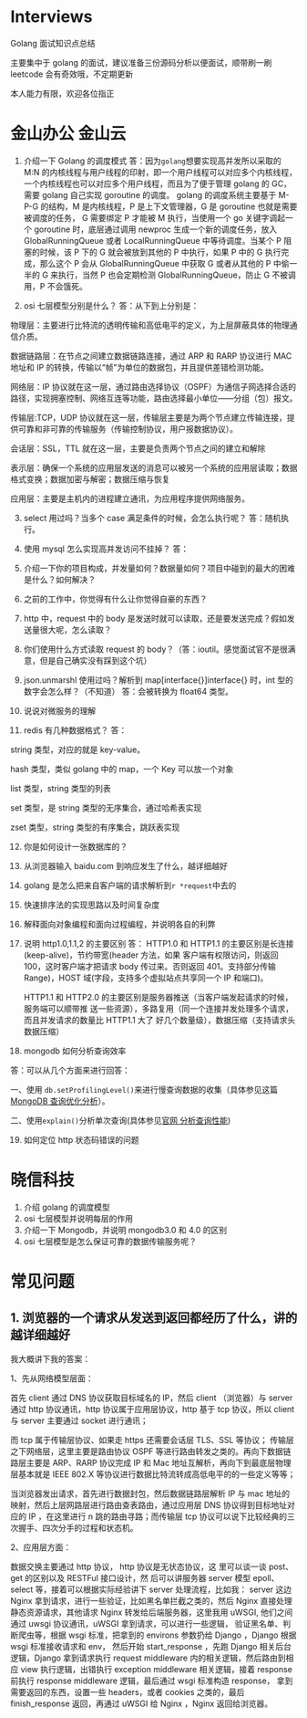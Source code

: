 # Interviews

Golang 面试知识点总结

主要集中于 golang 的面试，建议准备三份源码分析以便面试，顺带刷一刷 leetcode 会有奇效哦，不定期更新

本人能力有限，欢迎各位指正

# 金山办公 金山云

1. 介绍一下 Golang 的调度模式
   答：因为`golang`想要实现高并发所以采取的 M:N 的内核线程与用户线程的印射，即一个用户线程可以对应多个内核线程，
   一个内核线程也可以对应多个用户线程，而且为了便于管理 golang 的 GC，需要 golang 自己实现 goroutine 的调度。
   golang 的调度系统主要基于 M-P-G 的结构，M 是内核线程，P 是上下文管理器，G 是 goroutine 也就是需要被调度的任务，
   G 需要绑定 P 才能被 M 执行，当使用一个 go 关键字调起一个 goroutine 时，底层通过调用 newproc 生成一个新的调度任务，放入 GlobalRunningQueue 或者 LocalRunningQueue 中等待调度。当某个 P 阻塞的时候，该 P 下的 G 就会被放到其他的 P 中执行，如果
   P 中的 G 执行完成，那么这个 P 会从 GlobalRunningQueue 中获取 G 或者从其他的 P 中偷一半的 G 来执行，当然 P 也会定期检测 GlobalRunningQueue，防止 G 不被调用，P 不会饿死。

2. osi 七层模型分别是什么？
   答：从下到上分别是：

物理层：主要进行比特流的透明传输和高低电平的定义，为上层屏蔽具体的物理通信介质。

数据链路层：在节点之间建立数据链路连接，通过 ARP 和 RARP 协议进行 MAC 地址和 IP 的转换，传输以“帧”为单位的数据包，并且提供差错检测功能。

网络层：IP 协议就在这一层，通过路由选择协议（OSPF）为通信子网选择合适的路径，实现拥塞控制、网络互连等功能，路由选择最小单位——分组（包）报文。

传输层:TCP，UDP 协议就在这一层，传输层主要是为两个节点建立传输连接，提供可靠和非可靠的传输服务（传输控制协议，用户报数据协议）。

会话层：SSL，TTL 就在这一层，主要是负责两个节点之间的建立和解除

表示层：确保一个系统的应用层发送的消息可以被另一个系统的应用层读取；数据格式变换；数据加密与解密；数据压缩与恢复

应用层：主要是主机内的进程建立通讯，为应用程序提供网络服务。

3. select 用过吗？当多个 case 满足条件的时候，会怎么执行呢？
   答：随机执行。

4. 使用 mysql 怎么实现高并发访问不挂掉？
   答：
5. 介绍一下你的项目构成，并发量如何？数据量如何？项目中碰到的最大的困难是什么？如何解决？
6. 之前的工作中，你觉得有什么让你觉得自豪的东西？
7. http 中，request 中的 body 是发送时就可以读取，还是要发送完成？假如发送量很大呢，怎么读取？
8. 你们使用什么方式读取 request 的 body？（答：ioutil。感觉面试官不是很满意，但是自己确实没有踩到这个坑）
9. json.unmarshl 使用过吗？解析到 map[interface{}]interface{} 时，int 型的数字会怎么样？（不知道）
   答：会被转换为 float64 类型。

10. 说说对微服务的理解

11. redis 有几种数据格式？
    答：

string 类型，对应的就是 key-value。

hash 类型，类似 golang 中的 map，一个 Key 可以放一个对象

list 类型，string 类型的列表

set 类型，是 string 类型的无序集合，通过哈希表实现

zset 类型，string 类型的有序集合，跳跃表实现

12. 你是如何设计一张数据库的？
13. 从浏览器输入 baidu.com 到响应发生了什么，越详细越好
14. golang 是怎么把来自客户端的请求解析到`r *request`中去的
15. 快速排序法的实现思路以及时间复杂度
16. 解释面向对象编程和面向过程编程，并说明各自的利弊
17. 说明 http1.0,1.1,2 的主要区别
    答： HTTP1.0 和 HTTP1.1 的主要区别是长连接(keep-alive)，节约带宽(header 方法，如果
    客户端有权限访问，则返回 100，这时客户端才把请求 body 传过来。否则返回 401。支持部分传输
    Range)，HOST 域(字段，支持多个虚拟站点共享同一个 IP 和端口)。

    HTTP1.1 和 HTTP2.0 的主要区别是服务器推送（当客户端发起请求的时候，服务端可以顺带推
    送一些资源），多路复用（同一个连接并发处理多个请求，而且并发请求的数量比 HTTP1.1 大了
    好几个数量级），数据压缩（支持请求头数据压缩）

18. mongodb 如何分析查询效率

答：可以从几个方面来进行回答：

一、使用 `db.setProfilingLevel()`来进行慢查询数据的收集（具体参见这篇[MongoDB 查询优化分析](https://www.cnblogs.com/zhoujinyi/p/3566773.html)）。

二、使用`explain()`分析单次查询(具体参见[官网 分析查询性能](http://www.mongoing.com/docs/tutorial/analyze-query-plan.html))

19. 如何定位 http 状态码错误的问题

# 晓信科技

1. 介绍 golang 的调度模型
2. osi 七层模型并说明每层的作用
3. 介绍一下 Mongodb，并说明 mongodb3.0 和 4.0 的区别
4. osi 七层模型是怎么保证可靠的数据传输服务呢？

# 常见问题

## 1. 浏览器的一个请求从发送到返回都经历了什么，讲的越详细越好

我大概讲下我的答案：

1、先从网络模型层面：

首先 client 通过 DNS 协议获取目标域名的 IP，然后 client （浏览器）与 server 通过 http 协议通讯，http 协议属于应用层协议，http 基于 tcp 协议，所以 client 与 server 主要通过 socket 进行通讯；

而 tcp 属于传输层协议、如果走 https 还需要会话层 TLS、SSL 等协议； 传输层之下网络层，这里主要是路由协议 OSPF 等进行路由转发之类的。再向下数据链路层主要是 ARP、RARP 协议完成 IP 和 Mac 地址互解析，再向下到最底层物理层基本就是 IEEE 802.X 等协议进行数据比特流转成高低电平的的一些定义等等；

当浏览器发出请求，首先进行数据封包，然后数据链路层解析 IP 与 mac 地址的映射，然后上层网路层进行路由查表路由，通过应用层 DNS 协议得到目标地址对应的 IP ，在这里进行 n 跳的路由寻路；而传输层 tcp 协议可以说下比较经典的三次握手、四次分手的过程和状态机。

2、应用层方面：

数据交换主要通过 http 协议， http 协议是无状态协议，这
里可以谈一谈 post、get 的区别以及 RESTFul 接口设计，然
后可以讲服务器 server 模型 epoll、select 等，接着可以根据实际经验讲下 server 处理流程，比如我： server 这边 Nginx 拿到请求，进行一些验证，比如黑名单拦截之类的，然后 Nginx 直接处理静态资源请求，其他请求 Nginx 转发给后端服务器，这里我用 uWSGI, 他们之间通过 uwsgi 协议通讯，uWSGI 拿到请求，可以进行一些逻辑， 验证黑名单、判断爬虫等，根据 wsgi 标准，把拿到的 environs 参数扔给 Django ，Django 根据 wsgi 标准接收请求和 env， 然后开始 start_response ，先跑 Django 相关后台逻辑，Django 拿到请求执行 request middleware 内的相关逻辑，然后路由到相应 view 执行逻辑，出错执行 exception middleware 相关逻辑，接着 response 前执行 response middleware 逻辑，最后通过 wsgi 标准构造 response， 拿到需要返回的东西，设置一些 headers，或者 cookies 之类的，最后 finish_response 返回，再通过 uWSGI 给 Nginx ，Nginx 返回给浏览器。
